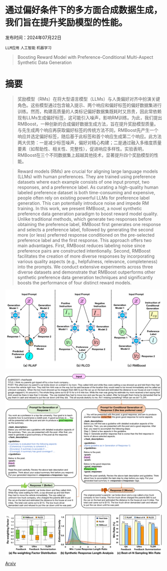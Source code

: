 # 通过偏好条件下的多方面合成数据生成，我们旨在提升奖励模型的性能。

发布时间：2024年07月22日

`LLM应用` `人工智能` `机器学习`

> Boosting Reward Model with Preference-Conditional Multi-Aspect Synthetic Data Generation

# 摘要

> 奖励模型（RMs）在将大型语言模型（LLMs）与人类偏好对齐中扮演关键角色。这些模型通过包含输入提示、两个响应和偏好标签的偏好数据集进行训练。然而，构建高质量的人类标记偏好数据集既耗时又昂贵，因此常依赖现有LLMs生成偏好标签，这可能引入噪声，影响RM训练。为此，我们提出RMBoost，一种创新的合成偏好数据生成方法，旨在提升奖励模型质量。与先生成两个响应再获取偏好标签的传统方法不同，RMBoost先产生一个响应并选定偏好标签，随后基于此标签和首个响应生成第二个响应。此方法两大优势：一是减少标签噪声，偏好对精心构建；二是通过融入多维度质量要素（如帮助性、相关性、完整性），促进响应多样性。实验表明，RMBoost在三个不同数据集上超越其他技术，显著提升四个奖励模型的性能。

> Reward models (RMs) are crucial for aligning large language models (LLMs) with human preferences. They are trained using preference datasets where each example consists of one input prompt, two responses, and a preference label. As curating a high-quality human labeled preference dataset is both time-consuming and expensive, people often rely on existing powerful LLMs for preference label generation. This can potentially introduce noise and impede RM training. In this work, we present RMBoost, a novel synthetic preference data generation paradigm to boost reward model quality. Unlike traditional methods, which generate two responses before obtaining the preference label, RMBoost first generates one response and selects a preference label, followed by generating the second more (or less) preferred response conditioned on the pre-selected preference label and the first response. This approach offers two main advantages. First, RMBoost reduces labeling noise since preference pairs are constructed intentionally. Second, RMBoost facilitates the creation of more diverse responses by incorporating various quality aspects (e.g., helpfulness, relevance, completeness) into the prompts. We conduct extensive experiments across three diverse datasets and demonstrate that RMBoost outperforms other synthetic preference data generation techniques and significantly boosts the performance of four distinct reward models.

![通过偏好条件下的多方面合成数据生成，我们旨在提升奖励模型的性能。](../../../paper_images/2407.16008/x1.png)

![通过偏好条件下的多方面合成数据生成，我们旨在提升奖励模型的性能。](../../../paper_images/2407.16008/x2.png)

![通过偏好条件下的多方面合成数据生成，我们旨在提升奖励模型的性能。](../../../paper_images/2407.16008/x3.png)

[Arxiv](https://arxiv.org/abs/2407.16008)